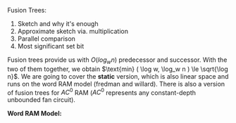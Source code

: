 Fusion Trees:

1. Sketch and why it's enough
2. Approximate sketch via. multiplication
3. Parallel comparison
4. Most significant set bit 

Fusion trees provide us with $O(log_w n)$ predecessor and successor. With the two of them together, we obtain $\text{min} ( \log w, \log_w n ) \le \sqrt{\log n}$. We are going to cover the **static** version, which is also linear space and runs on the word RAM model (fredman and willard). There is also a version of fusion trees for $AC^0$ RAM ($AC^0$ represents any constant-depth unbounded fan circuit). 

**Word RAM Model:** 
